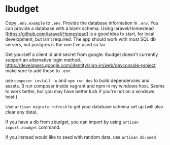 # lbudget

Copy `.env.example` to `.env`. Provide the database information in `.env`. You can provide a database with a blank schema. Using laravel/Homestead [https://github.com/laravel/Homestead] is a good idea to start, for local development, but isn't required. The app should work with most SQL db servers, but postgres is the one I've used so far.

Get yourself a client id and secret from google. lbudget doesn't currently support an alternative login method. https://developers.google.com/identity/sign-in/web/devconsole-project make sure to add those to `.env`.

use `composer install -o` and `npm run dev` to build dependencies and assets.
(I run composer inside vagrant and npm in my windows host. Seems to work better, but you may have better luck if you're not on a windows host.)

Use `artisan migrate:refresh` to get your database schema set up (will also clear any data).

If you have a db from zbudget, you can import by using `artisan import:zbudget` command.

If you instead would like to seed with random data, use `artisan db:seed`
